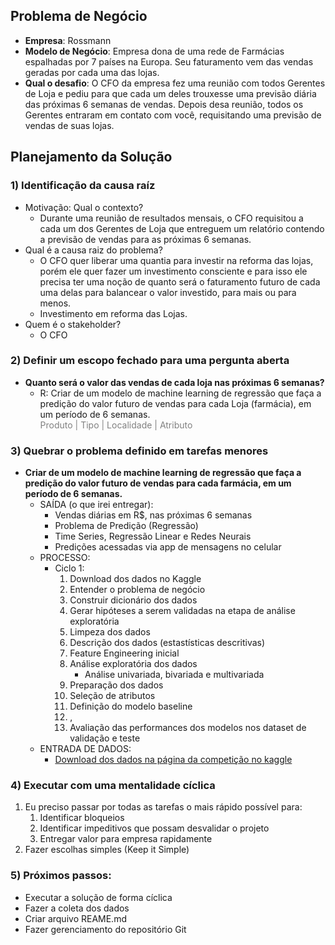 ## Problema de Negócio
- **Empresa**: Rossmann
- **Modelo de Negócio**: Empresa dona de uma rede de Farmácias espalhadas por 7 países na Europa. Seu faturamento vem das vendas geradas por cada uma das lojas.
- **Qual o desafio**: 
    O CFO da empresa fez uma reunião com todos Gerentes de Loja e pediu para que cada um deles trouxesse uma previsão diária das próximas 6 semanas de vendas.
    Depois desa reunião, todos os Gerentes entraram em contato com você, requisitando uma previsão de vendas de suas lojas.

## Planejamento da Solução
### 1) Identificação da causa raíz
- Motivação: Qual o contexto?
    - Durante uma reunião de resultados mensais, o CFO requisitou a cada um dos Gerentes de Loja que entreguem um relatório contendo a previsão de vendas para as próximas 6 semanas.
- Qual é a causa raiz do problema?
    - O CFO quer liberar uma quantia para investir na reforma das lojas, porém ele quer fazer um investimento consciente e para isso ele precisa ter uma noção de quanto será o faturamento futuro de cada uma delas para balancear o valor investido, para mais ou para menos.
    - Investimento em reforma das Lojas.
- Quem é o stakeholder?
    - O CFO
### 2) Definir um escopo fechado para uma pergunta aberta
- **Quanto será o valor das vendas de cada loja nas próximas 6 semanas?**
    - R: Criar de um modelo de machine learning de regressão que faça a predição do valor futuro de vendas para cada Loja (farmácia), em um período de 6 semanas.
    <br><span style="color:gray">Produto | Tipo | Localidade | Atributo</span>

### 3) Quebrar o problema definido em tarefas menores
- **Criar de um modelo de machine learning de regressão que faça a predição do valor futuro de vendas para cada farmácia, em um período de 6 semanas.**
    - SAÍDA (o que irei entregar):
        + Vendas diárias em R$, nas próximas 6 semanas
        + Problema de Predição (Regressão)
        + Time Series, Regressão Linear e Redes Neurais
        + Predições acessadas via app de mensagens no celular
    - PROCESSO:
        - Ciclo 1:
            1. Download dos dados no Kaggle
            2. Entender o problema de negócio
            3. Construir dicionário dos dados
            3. Gerar hipóteses a serem validadas na etapa de análise exploratória
            4. Limpeza dos dados
            5. Descrição dos dados (estastísticas descritivas)
            6. Feature Engineering inicial
            8. Análise exploratória dos dados
                - Análise univariada, bivariada e multivariada
            9. Preparação dos dados
            10. Seleção de atributos
            11. Definição do modelo baseline
            12. ,
            13. Avaliação das performances dos modelos nos dataset de validação e teste
    - ENTRADA DE DADOS:
        + [Download dos dados na página da competição no kaggle](https://www.kaggle.com/c/rossmann-store-sales)
### 4) Executar com uma mentalidade cíclica
1. Eu preciso passar por todas as tarefas o mais rápido possível para:
    1. Identificar bloqueios
    2. Identificar impeditivos que possam desvalidar o projeto
    3. Entregar valor para empresa rapidamente
2. Fazer escolhas simples (Keep it Simple)

### 5) Próximos passos:
- Executar a solução de forma cíclica
- Fazer a coleta dos dados
- Criar arquivo REAME.md
- Fazer gerenciamento do repositório Git